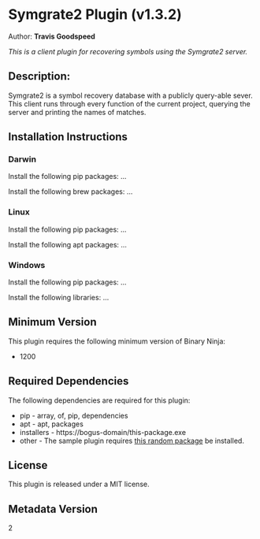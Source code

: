 # Symgrate2 Plugin (v1.3.2)
Author: **Travis Goodspeed**

_This is a client plugin for recovering symbols using the Symgrate2 server._

## Description:

Symgrate2 is a symbol recovery database with a publicly query-able sever.  This client runs through every function of the current project, querying the server and printing the names of matches.


## Installation Instructions

### Darwin

Install the following pip packages: ...

Install the following brew packages: ...

### Linux

Install the following pip packages: ...

Install the following apt packages: ...

### Windows

Install the following pip packages: ...

Install the following libraries: ...

## Minimum Version

This plugin requires the following minimum version of Binary Ninja:

* 1200



## Required Dependencies

The following dependencies are required for this plugin:

 * pip - array, of, pip, dependencies
 * apt - apt, packages
 * installers - https://bogus-domain/this-package.exe
 * other - The sample plugin requires [this random package](https://bogus-domain/this-package/) be installed.


## License

This plugin is released under a MIT license.
## Metadata Version

2
